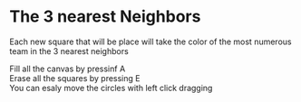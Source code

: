 # The 3 nearest Neighbors 

Each new square that will be place will take the color of the most numerous team in the 3 nearest neighbors

Fill all the canvas by pressinf A  
Erase all the squares by pressing E  
You can esaly move the circles with left click dragging

